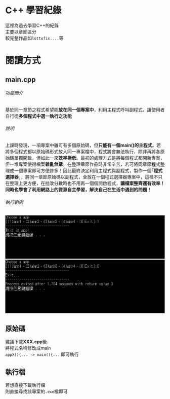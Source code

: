 # C++ 學習紀錄
這裡為過去學習C++的紀錄<br>
主要以章節區分<br>
較完整作品如`lottofix....`等
# 閱讀方式
## main.cpp
###### 功能簡介
基於同一章節之程式希望能**放在同一個專案中**，利用主程式呼叫副程式，讓使用者自行從**多個程式中選一執行之功能**<br>
###### 說明
上課時發現，一項專案中雖可有多個原始碼，但**只能有一個main()的主程式**。若將多個程式都以原始碼形式放入同一專案檔中，程式將會無法執行，除非再將各原始碼單獨開啟，但如此一來**效率極低**。最初的處理方式是將每個程式都開新專案，但一堆專案使得檔案**雜亂無章**，在整理章節作品時非常辛苦，若可將同章節程式整理成一個專案即可方便許多！因此最終決定利用主程式與副程式，製作一個｢**程式選擇器**｣，將同一章節原始碼以副程式，全放在一個程式選擇器專案中，這樣不只在整理上更方便，在批改分數時也不用再一個個開啟程式，**讓檔案整齊還有效率！**同時也學會了**利用網路上的資源自主學習，解決自己在生活中遇到的問題！**
###### 執行範例
![GITHUB]( README.md-dir/main-app1.png "main.cpp-example")
![GITHUB]( README.md-dir/main-exit.png "main.cpp-exit-example")
<br>
## 原始碼
建議下載**XXX.cpp**後<br>
將程式名稱修改成main<br>
`appX(){... -> main(){...`
即可執行
<br>
## 執行檔
若想直接下載執行檔<br>
則直接尋找該專案的`.exe`檔即可

